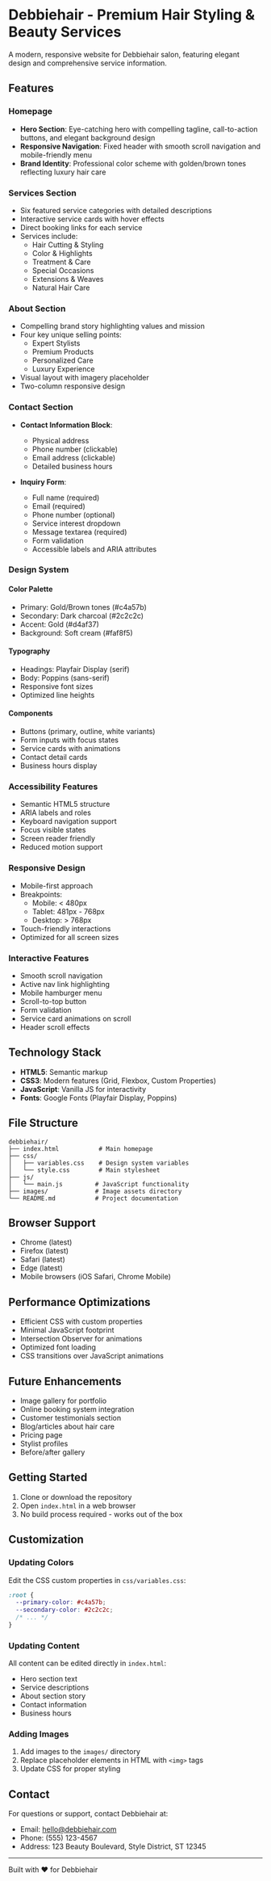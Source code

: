 # Debbiehair - Premium Hair Styling & Beauty Services

A modern, responsive website for Debbiehair salon, featuring elegant design and comprehensive service information.

## Features

### Homepage
- **Hero Section**: Eye-catching hero with compelling tagline, call-to-action buttons, and elegant background design
- **Responsive Navigation**: Fixed header with smooth scroll navigation and mobile-friendly menu
- **Brand Identity**: Professional color scheme with golden/brown tones reflecting luxury hair care

### Services Section
- Six featured service categories with detailed descriptions
- Interactive service cards with hover effects
- Direct booking links for each service
- Services include:
  - Hair Cutting & Styling
  - Color & Highlights
  - Treatment & Care
  - Special Occasions
  - Extensions & Weaves
  - Natural Hair Care

### About Section
- Compelling brand story highlighting values and mission
- Four key unique selling points:
  - Expert Stylists
  - Premium Products
  - Personalized Care
  - Luxury Experience
- Visual layout with imagery placeholder
- Two-column responsive design

### Contact Section
- **Contact Information Block**:
  - Physical address
  - Phone number (clickable)
  - Email address (clickable)
  - Detailed business hours
  
- **Inquiry Form**:
  - Full name (required)
  - Email (required)
  - Phone number (optional)
  - Service interest dropdown
  - Message textarea (required)
  - Form validation
  - Accessible labels and ARIA attributes

### Design System

#### Color Palette
- Primary: Gold/Brown tones (#c4a57b)
- Secondary: Dark charcoal (#2c2c2c)
- Accent: Gold (#d4af37)
- Background: Soft cream (#faf8f5)

#### Typography
- Headings: Playfair Display (serif)
- Body: Poppins (sans-serif)
- Responsive font sizes
- Optimized line heights

#### Components
- Buttons (primary, outline, white variants)
- Form inputs with focus states
- Service cards with animations
- Contact detail cards
- Business hours display

### Accessibility Features
- Semantic HTML5 structure
- ARIA labels and roles
- Keyboard navigation support
- Focus visible states
- Screen reader friendly
- Reduced motion support

### Responsive Design
- Mobile-first approach
- Breakpoints:
  - Mobile: < 480px
  - Tablet: 481px - 768px
  - Desktop: > 768px
- Touch-friendly interactions
- Optimized for all screen sizes

### Interactive Features
- Smooth scroll navigation
- Active nav link highlighting
- Mobile hamburger menu
- Scroll-to-top button
- Form validation
- Service card animations on scroll
- Header scroll effects

## Technology Stack

- **HTML5**: Semantic markup
- **CSS3**: Modern features (Grid, Flexbox, Custom Properties)
- **JavaScript**: Vanilla JS for interactivity
- **Fonts**: Google Fonts (Playfair Display, Poppins)

## File Structure

```
debbiehair/
├── index.html           # Main homepage
├── css/
│   ├── variables.css    # Design system variables
│   └── style.css        # Main stylesheet
├── js/
│   └── main.js         # JavaScript functionality
├── images/             # Image assets directory
└── README.md           # Project documentation
```

## Browser Support

- Chrome (latest)
- Firefox (latest)
- Safari (latest)
- Edge (latest)
- Mobile browsers (iOS Safari, Chrome Mobile)

## Performance Optimizations

- Efficient CSS with custom properties
- Minimal JavaScript footprint
- Intersection Observer for animations
- Optimized font loading
- CSS transitions over JavaScript animations

## Future Enhancements

- Image gallery for portfolio
- Online booking system integration
- Customer testimonials section
- Blog/articles about hair care
- Pricing page
- Stylist profiles
- Before/after gallery

## Getting Started

1. Clone or download the repository
2. Open `index.html` in a web browser
3. No build process required - works out of the box

## Customization

### Updating Colors
Edit the CSS custom properties in `css/variables.css`:
```css
:root {
  --primary-color: #c4a57b;
  --secondary-color: #2c2c2c;
  /* ... */
}
```

### Updating Content
All content can be edited directly in `index.html`:
- Hero section text
- Service descriptions
- About section story
- Contact information
- Business hours

### Adding Images
1. Add images to the `images/` directory
2. Replace placeholder elements in HTML with `<img>` tags
3. Update CSS for proper styling

## Contact

For questions or support, contact Debbiehair at:
- Email: hello@debbiehair.com
- Phone: (555) 123-4567
- Address: 123 Beauty Boulevard, Style District, ST 12345

---

Built with ❤️ for Debbiehair
